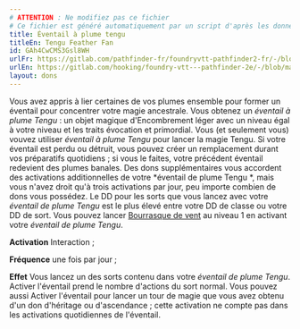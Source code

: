 ```yaml
---
# ATTENTION : Ne modifiez pas ce fichier
# Ce fichier est généré automatiquement par un script d'après les données du module Foundry VTT officiel et de sa traduction
title: Éventail à plume tengu
titleEn: Tengu Feather Fan
id: GAh4CwCMS3Gsl8WH
urlFr: https://gitlab.com/pathfinder-fr/foundryvtt-pathfinder2-fr/-/blob/master/data/feats/GAh4CwCMS3Gsl8WH.htm
urlEn: https://gitlab.com/hooking/foundry-vtt---pathfinder-2e/-/blob/master/packs/data/feats.db/tengu-feather-fan.json
layout: dons
---
```

Vous avez appris à lier certaines de vos plumes ensemble pour former un éventail pour concentrer votre magie ancestrale. Vous obtenez un *éventail à plume Tengu* : un objet magique d'Encombrement léger avec un niveau égal à votre niveau et les traits évocation et primordial. Vous (et seulement vous) vouvez utiliser *éventail à plume Tengu* pour lancer la magie Tengu. Si votre éventail est perdu ou détruit, vous pouvez créer un remplacement durant vos préparatifs quotidiens ; si vous le faites, votre précédent éventail redevient des plumes banales. Des dons supplémentaires vous accordent des activations additionnelles de votre *éventail de plume Tengu *, mais vous n'avez droit qu'à trois activations par jour, peu importe combien de dons vous possédez. Le DD pour les sorts que vous lancez avec votre *éventail de plume Tengu* est le plus élevé entre votre DD de classe ou votre DD de sort. Vous pouvez lancer [Bourrasque de vent](../sorts/bourrasque.md) au niveau 1 en activant votre *éventail de plume Tengu*.

**Activation** Interaction ;

**Fréquence** une fois par jour ;

**Effet** Vous lancez un des sorts contenu dans votre *éventail de plume Tengu*. Activer l'éventail prend le nombre d'actions du sort normal. Vous pouvez aussi Activer l'éventail pour lancer un tour de magie  que vous avez obtenu d'un don d'héritage ou d'ascendance ; cette activation ne compte pas dans les activations quotidiennes de l'éventail.
